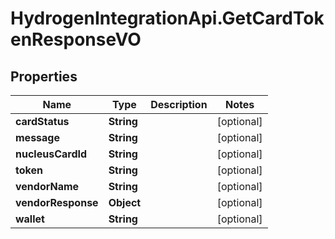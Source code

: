 # HydrogenIntegrationApi.GetCardTokenResponseVO

## Properties
Name | Type | Description | Notes
------------ | ------------- | ------------- | -------------
**cardStatus** | **String** |  | [optional] 
**message** | **String** |  | [optional] 
**nucleusCardId** | **String** |  | [optional] 
**token** | **String** |  | [optional] 
**vendorName** | **String** |  | [optional] 
**vendorResponse** | **Object** |  | [optional] 
**wallet** | **String** |  | [optional] 


